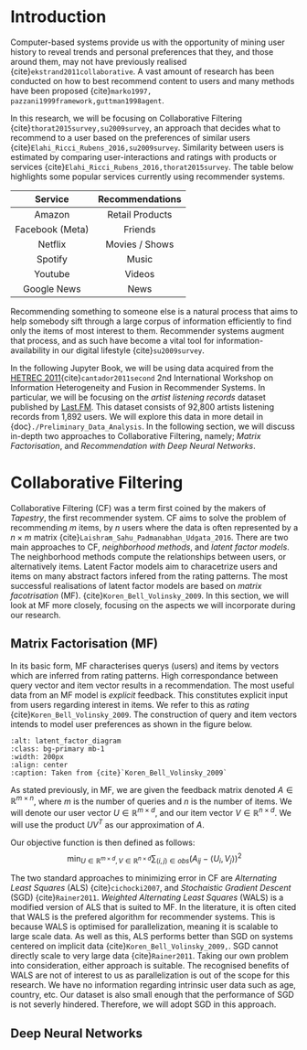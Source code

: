 # Introduction

Computer-based systems provide us with the opportunity of mining user history to reveal trends and personal preferences that they, and those around them, may not have previously realised {cite}`ekstrand2011collaborative`. A vast amount of research has been conducted on how to best recommend content to users and many methods have been proposed {cite}`marko1997, pazzani1999framework,guttman1998agent`.

In this research, we will be focusing on Collaborative Filtering {cite}`thorat2015survey,su2009survey`, an approach that decides what to recommend to a user based on the preferences of similar users {cite}`Elahi_Ricci_Rubens_2016,su2009survey`. Similarity between users is estimated by comparing user-interactions and ratings with products or services {cite}`Elahi_Ricci_Rubens_2016,thorat2015survey`. The table below highlights some popular services currently using recommender systems.

| Service         | Recommendations|
| :-------------: |:--------------:|
| Amazon          | Retail Products|
| Facebook (Meta) | Friends        |
| Netflix         | Movies / Shows |
| Spotify         | Music          |
| Youtube         | Videos         |
| Google News     | News           |

Recommending something to someone else is a natural process that aims to help somebody sift through a large corpus of information efficiently to find only the items of most interest to them. Recommender systems augment that process, and as such have become a vital tool for information-availability in our digital lifestyle {cite}`su2009survey`.

In the following Jupyter Book, we will be using data acquired from the [HETREC 2011](https://grouplens.org/datasets/hetrec-2011/){cite}`cantador2011second` 2nd International Workshop on Information Heterogeneity and Fusion in Recommender Systems. In particular, we will be focusing on the *artist listening records* dataset published by [Last.FM](https://www.last.fm/). This dataset consists of 92,800 artists listening records from 1,892 users. We will explore this data in more detail in {doc}`./Preliminary_Data_Analysis`. In the following section, we will discuss in-depth two approaches to Collaborative Filtering, namely; *Matrix Factorisation*, and *Recommendation with Deep Neural Networks*.

# Collaborative Filtering
Collaborative Filtering (CF) was a term first coined by the makers of *Tapestry*, the first recommender system.
CF aims to solve the problem of recommending $m$ items, by $n$ users where the data is often represented by a $n \times m$ matrix {cite}`Laishram_Sahu_Padmanabhan_Udgata_2016`. There are two main approaches to CF, *neighborhood methods*, and *latent factor models*. The neighborhood methods compute the relationships between users, or alternatively items. Latent Factor models aim to characetrize users and items on many abstract factors infered from the rating patterns. The most successful realisations of latent factor models are based on *matrix facotrisation* (MF). {cite}`Koren_Bell_Volinsky_2009`. In this section, we will look at MF more closely, focusing on the aspects we will incorporate during our research.

## Matrix Factorisation (MF)
In its basic form, MF characterises querys (users) and items by vectors which are inferred from rating patterns. High correspondance between query vector and item vector results in a recommendation. The most useful data from an MF model is *explicit* feedback. This constitutes explicit input from users regarding interest in items. We refer to this as *rating* {cite}`Koren_Bell_Volinsky_2009`. The construction of query and item vectors intends to model user preferences as shown in the figure below.

```{image} ../images/mf_latent_factors.png
:alt: latent_factor_diagram
:class: bg-primary mb-1
:width: 200px
:align: center
:caption: Taken from {cite}`Koren_Bell_Volinsky_2009`
```

As stated previously, in MF, we are given the feedback matrix denoted $A \in \mathbb{R}^{m \times n}$, where $m$ is the number of queries and $n$ is the number of items. We will denote our user vector $U \in \mathbb{R}^{m \times d}$, and our item vector $V \in \mathbb{R}^{n \times d}$. We will use the product $UV^{T}$ as our approximation of $A$.

Our objective function is then defined as follows: $$ \min _{U \in \mathbb{R}^{m \times d}, V \in \mathbb{R}^{n \times d}}\sum_{(i,j) \in obs} (A_{ij} - \langle U_{i},V_{j} \rangle)^{2}$$

The two standard approaches to minimizing error in CF are *Alternating Least Squares* (ALS) {cite}`cichocki2007`, and *Stochaistic Gradient Descent* (SGD) {cite}`Rainer2011`. *Weighted Alternating Least Squares* (WALS) is a modified version of ALS that is suited to MF. In the literature, it is often cited that WALS is the prefered algorithm for recommender systems. This is because WALS is optimised for parallelization, meaning it is scalable to large scale data. As well as this, ALS performs better than SGD on systems centered on implicit data {cite}`Koren_Bell_Volinsky_2009,`. SGD cannot directly scale to very large data {cite}`Rainer2011`. Taking our own problem into consideration, either approach is suitable. The recognised benefits of WALS are not of interest to us as parallelization is out of the scope for this research. We have no information regarding intrinsic user data such as age, country, etc. Our dataset is also small enough that the performance of SGD is not severly hindered. Therefore, we will adopt SGD in this approach.


## Deep Neural Networks